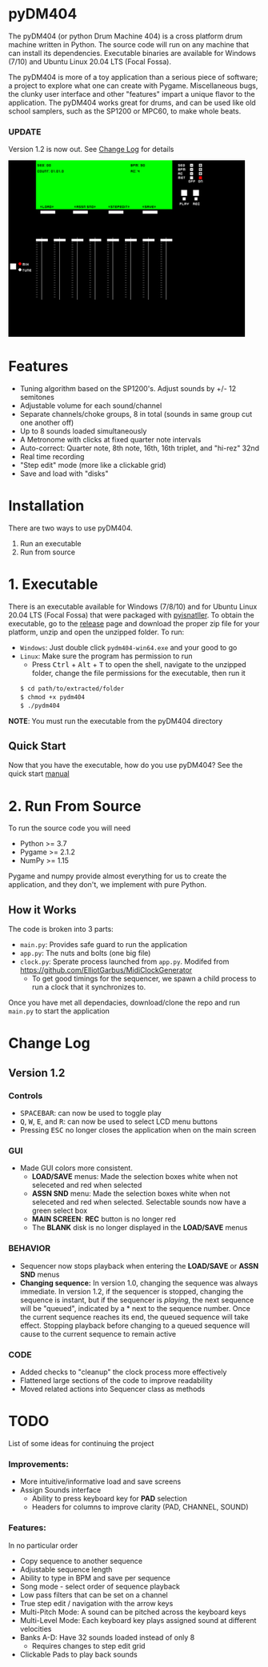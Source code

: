 # pyDM404
The pyDM404 (or python Drum Machine 404) is a cross platform drum machine written in Python. The source code will run on any machine that can install its dependencies. Executable binaries are available for Windows (7/10) and Ubuntu Linux 20.04 LTS (Focal Fossa).

The pyDM404 is more of a toy application than a serious piece of software; a project to explore what one can create with Pygame. Miscellaneous bugs, the clunky user interface and other "features" impart a unique flavor to the application. The pyDM404 works great for drums, and can be used like old school samplers, such as the SP1200 or MPC60, to make whole beats.  

### UPDATE
Version 1.2 is now out. See [Change Log](#Change-Log) for details

![Screenshot](assets/screenshot.png)

# Features
- Tuning algorithm based on the SP1200's. Adjust sounds by +/- 12 semitones
- Adjustable volume for each sound/channel
- Separate channels/choke groups, 8 in total (sounds in same group cut one another off)
- Up to 8 sounds loaded simultaneously
- A Metronome with clicks at fixed quarter note intervals
- Auto-correct: Quarter note, 8th note, 16th, 16th triplet, and "hi-rez" 32nd
- Real time recording
- "Step edit" mode (more like a clickable grid)
- Save and load with "disks"

# Installation
There are two ways to use pyDM404. 
1) Run an executable
2) Run from source

# 1. Executable
There is an executable available for Windows (7/8/10) and for Ubuntu Linux 20.04 LTS (Focal Fossa) that were packaged with [pyisnatller](https://pypi.org/project/pyinstaller/). To obtain the executable, go to the [release](https://github.com/sitaber/pyDM404/releases) page and download the proper zip file for your platform, unzip and open the unzipped folder. 
To run:
- `Windows`: Just double click `pydm404-win64.exe` and your good to go
- `Linux`: Make sure the program has permission to run
    - Press <kbd>Ctrl</kbd> + <kbd>Alt</kbd> + <kbd>T</kbd> to open the shell, navigate to the unzipped folder, change the file permissions for the executable, then run it
    ```bash
    $ cd path/to/extracted/folder
    $ chmod +x pydm404
    $ ./pydm404
    ```
**NOTE**: You must run the executable from the pyDM404 directory

## Quick Start
Now that you have the executable, how do you use pyDM404? See the quick start [manual](assets/QuickStart.pdf)

# 2. Run From Source
To run the source code you will need

- Python >= 3.7 
- Pygame >= 2.1.2
- NumPy >= 1.15 

Pygame and numpy provide almost everything for us to create the application, and they don't, we implement with pure Python. 

## How it Works
The code is broken into 3 parts:
- `main.py`: Provides safe guard to run the application
- `app.py`: The nuts and bolts (one big file)
- `clock.py`: Sperate process launched from `app.py`. Modifed from
https://github.com/ElliotGarbus/MidiClockGenerator
    - To get good timings for the sequencer, we spawn a child process to run a clock that it synchronizes to. 

Once you have met all dependacies, download/clone the repo and run `main.py` to start the application

# Change Log
## Version 1.2
### Controls
- <kbd>SPACEBAR</kbd>: can now be used to toggle play
- <kbd>Q</kbd>, <kbd>W</kbd>, <kbd>E</kbd>, and <kbd>R</kbd>: can now be used to select LCD menu buttons
- Pressing <kbd>ESC</kbd> no longer closes the application when on the main screen

### GUI
- Made GUI colors more consistent.
    - **LOAD/SAVE** menus: Made the selection boxes white when not seleceted and red when selected
    - **ASSN SND** menu: Made the selection boxes white when not seleceted and red when selected. Selectable sounds now have a green select box
    - **MAIN SCREEN**: **REC** button is no longer red
    - The **BLANK** disk is no longer displayed in the **LOAD/SAVE** menus

### BEHAVIOR
- Sequencer now stops playback when entering the **LOAD/SAVE** or **ASSN SND** menus
- **Changing sequence:** In version 1.0, changing the sequence was always immediate. In version 1.2, if the sequencer is stopped, changing the sequence is instant, but if the sequencer is _playing_, the next sequence will be "queued", indicated by a * next to the sequence number. Once the current sequence reaches its end, the queued sequence will take effect. Stopping playback before changing to a queued sequence will cause to the current sequence to remain active

### CODE
- Added checks to "cleanup" the clock process more effectively  
- Flattened large sections of the code to improve readability
- Moved related actions into Sequencer class as methods
  
# TODO
List of some ideas for continuing the project 

### Improvements:
- More intuitive/informative load and save screens
- Assign Sounds interface
    - Ability to press keyboard key for __PAD__ selection
    - Headers for columns to improve clarity (PAD, CHANNEL, SOUND)

### Features:
In no particular order
- Copy sequence to another sequence
- Adjustable sequence length
- Ability to type in BPM and save per sequence
- Song mode - select order of sequence playback
- Low pass filters that can be set on a channel
- True step edit / navigation with the arrow keys
- Multi-Pitch Mode: A sound can be pitched across the keyboard keys
- Multi-Level Mode: Each keyboard key plays assigned sound at different velocities
- Banks A-D: Have 32 sounds loaded instead of only 8
    - Requires changes to step edit grid
- Clickable Pads to play back sounds


